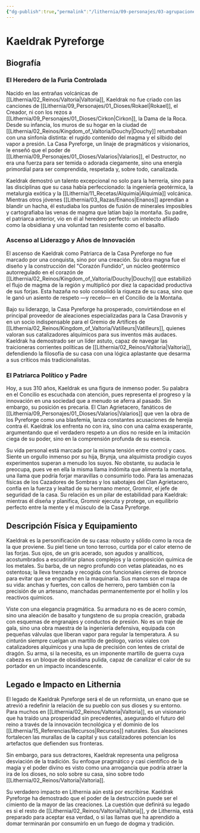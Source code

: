 ```yaml
---
{"dg-publish":true,"permalink":"/lithernia/09-personajes/03-agrupaciones/casa-pyreforge/kaeldrak-pyreforge/","tags":["lithernia","personajes","Casa Noble","Valtoria","Enano"]}
---
```


# Kaeldrak Pyreforge

## Biografía

### El Heredero de la Furia Controlada

Nacido en las entrañas volcánicas de [[Lithernia/02_Reinos/Valtoria\|Valtoria]], Kaeldrak no fue criado con las canciones de [[Lithernia/09_Personajes/01_Dioses/Rokael\|Rokael]], el Creador, ni con los rezos a [[Lithernia/09_Personajes/01_Dioses/Cirkon\|Cirkon]], la Dama de la Roca. Desde su infancia, los muros de su hogar en la ciudad de [[Lithernia/02_Reinos/Kingdom_of_Valtoria/Douchy\|Douchy]] retumbaban con una sinfonía distinta: el rugido contenido del magma y el silbido del vapor a presión. La Casa Pyreforge, un linaje de pragmáticos y visionarios, le enseñó que el poder de [[Lithernia/09_Personajes/01_Dioses/Valarios\|Valarios]], el Destructor, no era una fuerza para ser temida o adorada ciegamente, sino una energía primordial para ser comprendida, respetada y, sobre todo, canalizada.

Kaeldrak demostró un talento excepcional no solo para la herrería, sino para las disciplinas que su casa había perfeccionado: la ingeniería geotérmica, la metalurgia exótica y la [[Lithernia/11_Recetas/Alquimia\|Alquimia]] volcánica. Mientras otros jóvenes [[Lithernia/03_Razas/Enanos\|Enanos]] aprendían a blandir un hacha, él estudiaba los puntos de fusión de minerales imposibles y cartografiaba las venas de magma que latían bajo la montaña. Su padre, el patriarca anterior, vio en él al heredero perfecto: un intelecto afilado como la obsidiana y una voluntad tan resistente como el basalto.

### Ascenso al Liderazgo y Años de Innovación

El ascenso de Kaeldrak como Patriarca de la Casa Pyreforge no fue marcado por una conquista, sino por una creación. Su obra magna fue el diseño y la construcción del "Corazón Fundido", un núcleo geotérmico autorregulado en el corazón de [[Lithernia/02_Reinos/Kingdom_of_Valtoria/Douchy\|Douchy]] que estabilizó el flujo de magma de la región y multiplicó por diez la capacidad productiva de sus forjas. Esta hazaña no solo consolidó la riqueza de su casa, sino que le ganó un asiento de respeto —y recelo— en el Concilio de la Montaña.

Bajo su liderazgo, la Casa Pyreforge ha prosperado, convirtiéndose en el principal proveedor de aleaciones especializadas para la Casa Dravonis y en un socio indispensable para el Gremio de Artífices de [[Lithernia/02_Reinos/Kingdom_of_Valtoria/Vatilleurs\|Vatilleurs]], quienes valoran sus catalizadores alquímicos para sus inventos más audaces. Kaeldrak ha demostrado ser un líder astuto, capaz de navegar las traicioneras corrientes políticas de [[Lithernia/02_Reinos/Valtoria\|Valtoria]], defendiendo la filosofía de su casa con una lógica aplastante que desarma a sus críticos más tradicionalistas.

### El Patriarca Político y Padre

Hoy, a sus 310 años, Kaeldrak es una figura de inmenso poder. Su palabra en el Concilio es escuchada con atención, pues representa el progreso y la innovación en una sociedad que a menudo se aferra al pasado. Sin embargo, su posición es precaria. El Clan Agrietacero, fanáticos de [[Lithernia/09_Personajes/01_Dioses/Valarios\|Valarios]] que ven la obra de los Pyreforge como una blasfemia, lanza constantes acusaciones de herejía contra él. Kaeldrak los enfrenta no con ira, sino con una calma exasperante, argumentando que el verdadero respeto a un dios no reside en la imitación ciega de su poder, sino en la comprensión profunda de su esencia.

Su vida personal está marcada por la misma tensión entre control y caos. Siente un orgullo inmenso por su hija, Brynja, una alquimista prodigio cuyos experimentos superan a menudo los suyos. No obstante, su audacia le preocupa, pues ve en ella la misma llama indómita que alimenta la montaña, una llama que podría forjar maravillas o consumirlo todo. Para las amenazas físicas de los Cazadores de Sombras y los sabotajes del Clan Agrietacero, confía en la fuerza y lealtad de su hermano menor, Gromnir, el jefe de seguridad de la casa. Su relación es un pilar de estabilidad para Kaeldrak: mientras él diseña y planifica, Gromnir ejecuta y protege, un equilibrio perfecto entre la mente y el músculo de la Casa Pyreforge.

## Descripción Física y Equipamiento

Kaeldrak es la personificación de su casa: robusto y sólido como la roca de la que proviene. Su piel tiene un tono terroso, curtida por el calor eterno de las forjas. Sus ojos, de un gris acerado, son agudos y analíticos, acostumbrados a escudriñar planos complejos y la composición química de los metales. Su barba, de un negro profundo con vetas plateadas, no es ostentosa; la lleva trenzada y recogida con funcionales cierres de bronce para evitar que se enganche en la maquinaria. Sus manos son el mapa de su vida: anchas y fuertes, con callos de herrero, pero también con la precisión de un artesano, manchadas permanentemente por el hollín y los reactivos químicos.

Viste con una elegancia pragmática. Su armadura no es de acero común, sino una aleación de basalto y tungsteno de su propia creación, grabada con esquemas de engranajes y conductos de presión. No es un traje de gala, sino una obra maestra de la ingeniería defensiva, equipada con pequeñas válvulas que liberan vapor para regular la temperatura. A su cinturón siempre cuelgan un martillo de geólogo, varios viales con catalizadores alquímicos y una lupa de precisión con lentes de cristal de dragón. Su arma, si la necesita, es un imponente martillo de guerra cuya cabeza es un bloque de obsidiana pulida, capaz de canalizar el calor de su portador en un impacto incandescente.

## Legado e Impacto en Lithernia

El legado de Kaeldrak Pyreforge será el de un reformista, un enano que se atrevió a redefinir la relación de su pueblo con sus dioses y su entorno. Para muchos en [[Lithernia/02_Reinos/Valtoria\|Valtoria]], es un visionario que ha traído una prosperidad sin precedentes, asegurando el futuro del reino a través de la innovación tecnológica y el dominio de los [[Lithernia/15_Referencias/Recursos\|Recursos]] naturales. Sus aleaciones fortalecen las murallas de la capital y sus catalizadores potencian los artefactos que defienden sus fronteras.

Sin embargo, para sus detractores, Kaeldrak representa una peligrosa desviación de la tradición. Su enfoque pragmático y casi científico de la magia y el poder divino es visto como una arrogancia que podría atraer la ira de los dioses, no solo sobre su casa, sino sobre todo [[Lithernia/02_Reinos/Valtoria\|Valtoria]].

Su verdadero impacto en Lithernia aún está por escribirse. Kaeldrak Pyreforge ha demostrado que el poder de la destrucción puede ser el cimiento de la mayor de las creaciones. La cuestión que definirá su legado es si el resto de [[Lithernia/02_Reinos/Valtoria\|Valtoria]], y de Lithernia, está preparado para aceptar esa verdad, o si las llamas que ha aprendido a domar terminarán por consumirlo en un fuego de dogma y tradición.
